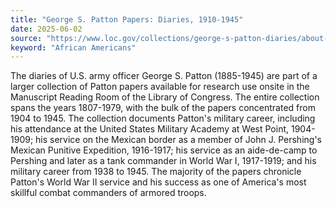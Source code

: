 ```yaml
---
title: "George S. Patton Papers: Diaries, 1910-1945"
date: 2025-06-02
source: "https://www.loc.gov/collections/george-s-patton-diaries/about-this-collection/"
keyword: "African Americans"
---
```


The diaries of U.S. army officer George S. Patton (1885-1945) are part of a larger collection of Patton papers available for research use onsite in the Manuscript Reading Room of the Library of Congress. The entire collection spans the years 1807-1979, with the bulk of the papers concentrated from 1904 to 1945. The collection documents Patton's military career, including his attendance at the United States Military Academy at West Point, 1904-1909; his service on the Mexican border as a member of John J. Pershing's Mexican Punitive Expedition, 1916-1917; his service as an aide-de-camp to Pershing and later as a tank commander in World War I, 1917-1919; and his military career from 1938 to 1945. The majority of the papers chronicle Patton's World War II service and his success as one of America's most skillful combat commanders of armored troops.

